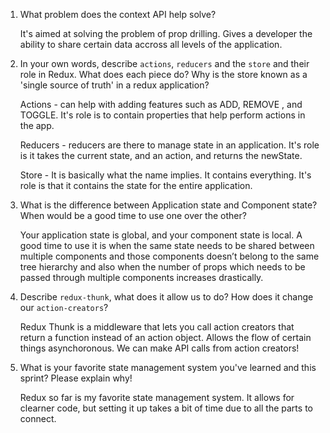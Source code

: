 1. What problem does the context API help solve?

    It's aimed at solving the problem of prop drilling. Gives a developer the ability to share certain data accross all levels of the application.


1. In your own words, describe `actions`, `reducers` and the `store` and their role in Redux. What does each piece do? Why is the store known as a 'single source of truth' in a redux application?

    Actions - can help with adding features such as ADD, REMOVE , and TOGGLE. It's role is to contain properties that help perform actions in the app.

    Reducers - reducers are there to manage state in an application. It's role is it takes the current state, and an action, and returns the newState.

    Store - It is basically what the name implies. It contains everything. It's role is that it contains the state for the entire application.


1. What is the difference between Application state and Component state? When would be a good time to use one over the other?

    Your application state is global, and your component state is local. 
    A good time to use it is when the same state needs to be shared between multiple components and those components doesn’t belong to the same tree hierarchy and also when the number of props which needs to be passed through multiple components increases drastically.


1. Describe `redux-thunk`, what does it allow us to do? How does it change our `action-creators`?

    Redux Thunk is a middleware that lets you call action creators that return a function instead of an action object. Allows the flow of certain things asynchoronous. We can make API calls from action creators!


1. What is your favorite state management system you've learned and this sprint? Please explain why!

    Redux so far is my favorite state management system. It allows for clearner code, but setting it up takes a bit of time due to all the parts to connect.


